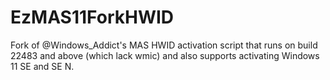# EzMAS11ForkHWID
Fork of @Windows_Addict's MAS HWID activation script that runs on build 22483 and above (which lack wmic) and also supports activating Windows 11 SE and SE N.
